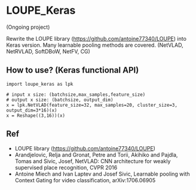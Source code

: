 # LOUPE_Keras

(Ongoing project)

Rewrite the LOUPE library (https://github.com/antoine77340/LOUPE) into Keras version. Many learnable pooling methods are covered. (NetVLAD, NetRVLAD, SoftDBoW, NetFV, CG)



## How to use? (Keras functional API)
```
import loupe_keras as lpk

# input x size: (batchsize,max_samples,feature_size)
# output x size: (batchsize, output_dim)
x = lpk.NetVLAD(feature_size=32, max_samples=20, cluster_size=3, output_dim=3*16)(x)
x = Reshape((3,16))(x)

```


## Ref
+ LOUPE library (https://github.com/antoine77340/LOUPE)
+ Arandjelovic, Relja and Gronat, Petre and Torii, Akihiko and Pajdla, Tomas and Sivic, Josef, NetVLAD: CNN architecture for weakly supervised place recognition, CVPR 2016
+ Antoine Miech and Ivan Laptev and Josef Sivic, Learnable pooling with Context Gating for video classification, arXiv:1706.06905
